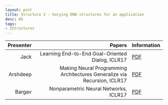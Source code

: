 ```yaml
---
layout: post
title: Structure I - Varying DNN structures for an application
desc: W5
tags:
- 2Structures
---
```



| Presenter | Papers | Information|
| -----: | ----------: | :----- |
| Jack | Learning End-to-End Goal-Oriented Dialog, ICLR17 | [PDF](https://arxiv.org/abs/1605.07683) |
| Arshdeep |  Making Neural Programming Architectures Generalize via Recursion, ICLR17 | [PDF](https://arxiv.org/abs/1704.06611) |
| Bargav | Nonparametric Neural Networks, ICLR17 | [PDF](https://openreview.net/pdf?id=BJK3Xasel) |
